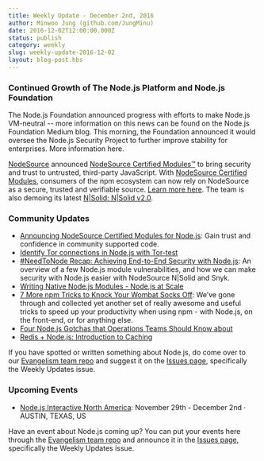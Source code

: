 ```yaml
---
title: Weekly Update - December 2nd, 2016
author: Minwoo Jung (github.com/JungMinu)
date: 2016-12-02T12:00:00.000Z
status: publish
category: weekly
slug: weekly-update-2016-12-02
layout: blog-post.hbs
---
```


### Continued Growth of The Node.js Platform and Node.js Foundation

The Node.js Foundation announced progress with efforts to make Node.js VM-neutral -- more information on this news can be found on the Node.js Foundation Medium blog. This morning, the Foundation announced it would oversee the Node.js Security Project to further improve stability for enterprises. More information here.

[NodeSource](https://nodesource.com/) announced [NodeSource Certified Modules™](https://certified.nodesource.com/) to bring security and trust to untrusted, third-party JavaScript. With [NodeSource Certified Modules](https://certified.nodesource.com/), consumers of the npm ecosystem can now rely on NodeSource as a secure, trusted and verifiable source. [Learn more here](https://nodesource.com/blog/announcing-nodesource-certified-modules-for-node-js). The team is also demoing its latest [N|Solid: N|Solid v2.0](https://nodesource.com/products/nsolid).

### Community Updates

* [Announcing NodeSource Certified Modules for Node.js](https://nodesource.com/blog/announcing-nodesource-certified-modules-for-node-js): Gain trust and confidence in community supported code.
* [Identify Tor connections in Node.js with Tor-test](https://blog.sqreen.io/identify-tor-connections-node-js-tor-test/)
* [#NeedToNode Recap: Achieving End-to-End Security with Node.js](https://nodesource.com/blog/achieving-end-to-end-security-with-node-js-recap): An overview of a few Node.js module vulnerabilities, and how we can make security with Node.js easier with NodeSource N|Solid and Snyk.
* [Writing Native Node.js Modules - Node.js at Scale](https://blog.risingstack.com/writing-native-node-js-modules/)
* [7 More npm Tricks to Knock Your Wombat Socks Off](https://nodesource.com/blog/seven-more-npm-tricks-to-knock-your-wombat-socks-off): We’ve gone through and collected yet another set of really awesome and useful tricks to speed up your productivity when using npm - with Node.js, on the front-end, or for anything else.
* [Four Node.js Gotchas that Operations Teams Should Know about](http://thenewstack.io/top-four-items-operations-performance-team-know-implementing-node-js/)
* [Redis + Node.js: Introduction to Caching](https://community.risingstack.com/redis-node-js-introduction-to-caching/)

If you have spotted or written something about Node.js, do come over to our [Evangelism team repo](https://github.com/nodejs/evangelism) and suggest it on the [Issues page](https://github.com/nodejs/evangelism/issues), specifically the Weekly Updates issue.

### Upcoming Events

* [Node.js Interactive North America](http://events.linuxfoundation.org/events/node-interactive): November 29th - December 2nd · AUSTIN, TEXAS, US

Have an event about Node.js coming up? You can put your events here through the [Evangelism team repo](https://github.com/nodejs/evangelism) and announce it in the [Issues page](https://github.com/nodejs/evangelism/issues), specifically the Weekly Updates issue.
